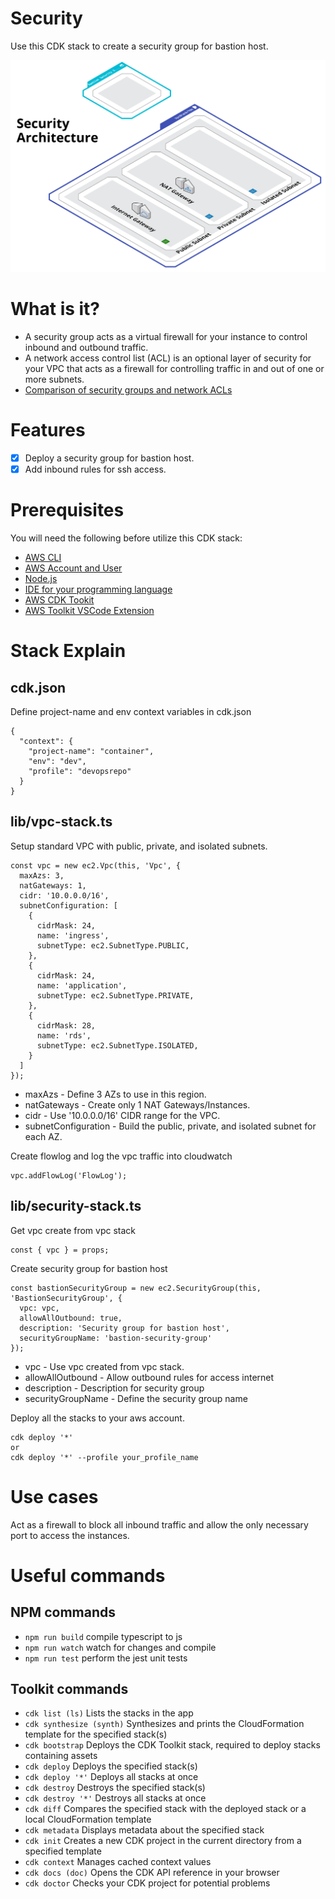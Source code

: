 # Security

Use this CDK stack to create a security group for bastion host.

![Security architecture](https://github.com/devopsrepohq/security/blob/master/_docs/security.png?raw=true)

# What is it?

- A security group acts as a virtual firewall for your instance to control inbound and outbound traffic.
- A network access control list (ACL) is an optional layer of security for your VPC that acts as a firewall for controlling traffic in and out of one or more subnets.
- [Comparison of security groups and network ACLs](https://docs.aws.amazon.com/vpc/latest/userguide/VPC_Security.html#VPC_Security_Comparison)

# Features

- [x] Deploy a security group for bastion host.
- [x] Add inbound rules for ssh access.

# Prerequisites

You will need the following before utilize this CDK stack:

- [AWS CLI](https://cdkworkshop.com/15-prerequisites/100-awscli.html)
- [AWS Account and User](https://cdkworkshop.com/15-prerequisites/200-account.html)
- [Node.js](https://cdkworkshop.com/15-prerequisites/300-nodejs.html)
- [IDE for your programming language](https://cdkworkshop.com/15-prerequisites/400-ide.html)
- [AWS CDK Tookit](https://cdkworkshop.com/15-prerequisites/500-toolkit.html)
- [AWS Toolkit VSCode Extension](https://github.com/devopsrepohq/aws-toolkit)

# Stack Explain

## cdk.json

Define project-name and env context variables in cdk.json

```
{
  "context": {
    "project-name": "container",
    "env": "dev",
    "profile": "devopsrepo"
  }
}
```

## lib/vpc-stack.ts

Setup standard VPC with public, private, and isolated subnets.

```
const vpc = new ec2.Vpc(this, 'Vpc', {
  maxAzs: 3,
  natGateways: 1,
  cidr: '10.0.0.0/16',
  subnetConfiguration: [
    {
      cidrMask: 24,
      name: 'ingress',
      subnetType: ec2.SubnetType.PUBLIC,
    },
    {
      cidrMask: 24,
      name: 'application',
      subnetType: ec2.SubnetType.PRIVATE,
    },
    {
      cidrMask: 28,
      name: 'rds',
      subnetType: ec2.SubnetType.ISOLATED,
    }
  ]
});
```

- maxAzs - Define 3 AZs to use in this region.
- natGateways - Create only 1 NAT Gateways/Instances.
- cidr - Use '10.0.0.0/16' CIDR range for the VPC.
- subnetConfiguration - Build the public, private, and isolated subnet for each AZ.

Create flowlog and log the vpc traffic into cloudwatch

```
vpc.addFlowLog('FlowLog');
```

## lib/security-stack.ts

Get vpc create from vpc stack

```
const { vpc } = props;
```

Create security group for bastion host

```
const bastionSecurityGroup = new ec2.SecurityGroup(this, 'BastionSecurityGroup', {
  vpc: vpc,
  allowAllOutbound: true,
  description: 'Security group for bastion host',
  securityGroupName: 'bastion-security-group'
});
```

- vpc - Use vpc created from vpc stack.
- allowAllOutbound - Allow outbound rules for access internet
- description - Description for security group
- securityGroupName - Define the security group name

Deploy all the stacks to your aws account.

```
cdk deploy '*'
or
cdk deploy '*' --profile your_profile_name
```

# Use cases

Act as a firewall to block all inbound traffic and allow the only necessary port to access the instances.

# Useful commands

## NPM commands

 * `npm run build`   compile typescript to js
 * `npm run watch`   watch for changes and compile
 * `npm run test`    perform the jest unit tests

## Toolkit commands

 * `cdk list (ls)`            Lists the stacks in the app
 * `cdk synthesize (synth)`   Synthesizes and prints the CloudFormation template for the specified stack(s)
 * `cdk bootstrap`            Deploys the CDK Toolkit stack, required to deploy stacks containing assets
 * `cdk deploy`               Deploys the specified stack(s)
 * `cdk deploy '*'`           Deploys all stacks at once
 * `cdk destroy`              Destroys the specified stack(s)
 * `cdk destroy '*'`          Destroys all stacks at once
 * `cdk diff`                 Compares the specified stack with the deployed stack or a local CloudFormation template
 * `cdk metadata`             Displays metadata about the specified stack
 * `cdk init`                 Creates a new CDK project in the current directory from a specified template
 * `cdk context`              Manages cached context values
 * `cdk docs (doc)`           Opens the CDK API reference in your browser
 * `cdk doctor`               Checks your CDK project for potential problems